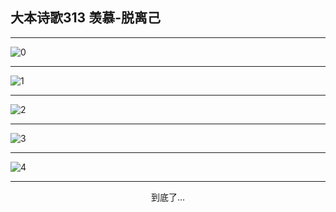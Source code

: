 
## 大本诗歌313 羡慕-脱离己
        
<div id="aplayer0"></div>

---

<img alt="0" data-original="/data/d0313/0.png">

---

<img alt="1" data-original="/data/d0313/1.png">

---

<img alt="2" data-original="/data/d0313/2.png">

---

<img alt="3" data-original="/data/d0313/3.png">

---

<img alt="4" data-original="/data/d0313/4.png">

---

<p style="text-align: center">到底了...</p>

<script src="/js/dist-view.js"></script>

<script>
MAIN.id = 'd0313';
        
const ap0 = new APlayer({
    container: document.getElementById('aplayer0'),
    volume: 1,
    loop: 'none',
    preload: 'none',
    audio: [{
        name: '大本诗歌313.mp3',
        artist: '大本诗歌',
        url: 'https://res.wx.qq.com/voice/getvoice?mediaid=MzI0NTk3MDM5M18yMjQ3NDkxMzM4',
        cover: '/favicon'
    }]
});
</script>
